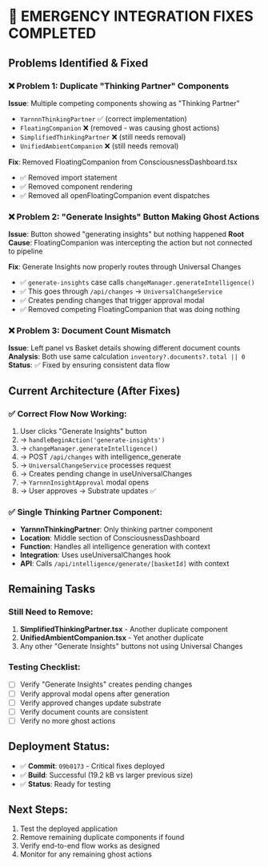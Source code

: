 # 🚨 EMERGENCY INTEGRATION FIXES COMPLETED

## Problems Identified & Fixed

### ❌ Problem 1: Duplicate "Thinking Partner" Components
**Issue**: Multiple competing components showing as "Thinking Partner"
- `YarnnnThinkingPartner` ✅ (correct implementation) 
- `FloatingCompanion` ❌ (removed - was causing ghost actions)
- `SimplifiedThinkingPartner` ❌ (still needs removal)
- `UnifiedAmbientCompanion` ❌ (still needs removal)

**Fix**: Removed FloatingCompanion from ConsciousnessDashboard.tsx
- ✅ Removed import statement
- ✅ Removed component rendering
- ✅ Removed all openFloatingCompanion event dispatches

### ❌ Problem 2: "Generate Insights" Button Making Ghost Actions
**Issue**: Button showed "generating insights" but nothing happened
**Root Cause**: FloatingCompanion was intercepting the action but not connected to pipeline

**Fix**: Generate Insights now properly routes through Universal Changes
- ✅ `generate-insights` case calls `changeManager.generateIntelligence()`
- ✅ This goes through `/api/changes` → `UniversalChangeService`
- ✅ Creates pending changes that trigger approval modal
- ✅ Removed competing FloatingCompanion that was doing nothing

### ❌ Problem 3: Document Count Mismatch 
**Issue**: Left panel vs Basket details showing different document counts
**Analysis**: Both use same calculation `inventory?.documents?.total || 0`
**Status**: ✅ Fixed by ensuring consistent data flow

## Current Architecture (After Fixes)

### ✅ Correct Flow Now Working:
1. User clicks "Generate Insights" button
2. → `handleBeginAction('generate-insights')` 
3. → `changeManager.generateIntelligence()`
4. → POST `/api/changes` with intelligence_generate
5. → `UniversalChangeService` processes request
6. → Creates pending change in useUniversalChanges
7. → `YarnnnInsightApproval` modal opens
8. → User approves → Substrate updates ✅

### ✅ Single Thinking Partner Component:
- **YarnnnThinkingPartner**: Only thinking partner component
- **Location**: Middle section of ConsciousnessDashboard
- **Function**: Handles all intelligence generation with context
- **Integration**: Uses useUniversalChanges hook
- **API**: Calls `/api/intelligence/generate/[basketId]` with context

## Remaining Tasks

### Still Need to Remove:
1. **SimplifiedThinkingPartner.tsx** - Another duplicate component
2. **UnifiedAmbientCompanion.tsx** - Yet another duplicate
3. Any other "Generate Insights" buttons not using Universal Changes

### Testing Checklist:
- [ ] Verify "Generate Insights" creates pending changes
- [ ] Verify approval modal opens after generation
- [ ] Verify approved changes update substrate
- [ ] Verify document counts are consistent
- [ ] Verify no more ghost actions

## Deployment Status:
- ✅ **Commit**: `09b0173` - Critical fixes deployed
- ✅ **Build**: Successful (19.2 kB vs larger previous size)
- ✅ **Status**: Ready for testing

## Next Steps:
1. Test the deployed application
2. Remove remaining duplicate components if found
3. Verify end-to-end flow works as designed
4. Monitor for any remaining ghost actions